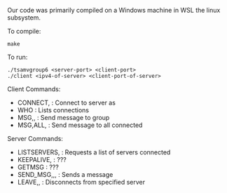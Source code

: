 Our code was primarily compiled on a Windows machine in WSL the linux subsystem.

To compile:

    make

To run:

    ./tsamvgroup6 <server-port> <client-port>
    ./client <ipv4-of-server> <client-port-of-server>


Client Commands:

- CONNECT,<name> : Connect to server as <name>
- WHO : Lists connections
- MSG,<group-name>,<message> : Send message to group
- MSG,ALL,<message> : Send message to all connected

Server Commands:

- LISTSERVERS,<from-group-name> : Requests a list of servers connected
- KEEPALIVE,<no-of-messages> : ???
- GETMSG : ???
- SEND_MSG,<from-name>,<to-name>,<message> : Sends a message
- LEAVE,<server-ip>,<server-port> : Disconnects from specified server
